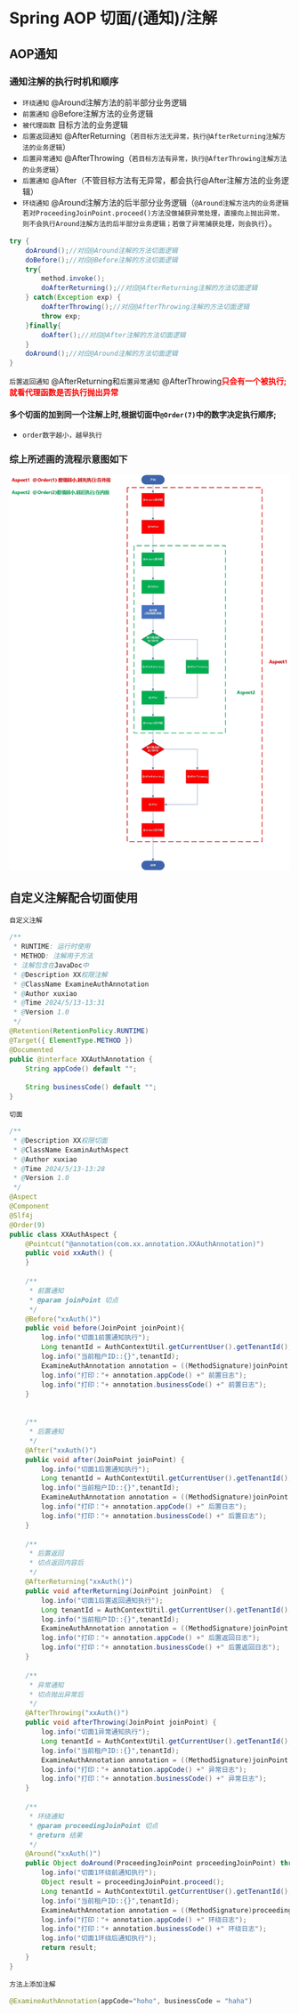 # Spring AOP 切面/(通知)/注解

## AOP通知

### 通知注解的执行时机和顺序


- `环绕通知` @Around注解方法的前半部分业务逻辑
- `前置通知` @Before注解方法的业务逻辑
- `被代理函数` 目标方法的业务逻辑
- `后置返回通知` @AfterReturning（`若目标方法无异常，执行@AfterReturning注解方法的业务逻辑`）
- `后置异常通知` @AfterThrowing（`若目标方法有异常，执行@AfterThrowing注解方法的业务逻辑`）
- `后置通知` @After（不管目标方法有无异常，都会执行@After注解方法的业务逻辑）
- `环绕通知` @Around注解方法的后半部分业务逻辑（`@Around注解方法内的业务逻辑若对ProceedingJoinPoint.proceed()方法没做捕获异常处理，直接向上抛出异常，则不会执行Around注解方法的后半部分业务逻辑；若做了异常捕获处理，则会执行`）。


```java
try {
    doAround();//对应@Around注解的方法切面逻辑  
    doBefore();//对应@Before注解的方法切面逻辑  
    try{  
        method.invoke();  
        doAfterReturning();//对应@AfterReturning注解的方法切面逻辑  
    } catch(Exception exp) {
        doAfterThrowing();//对应@AfterThrowing注解的方法切面逻辑  
        throw exp;
    }finally{  
        doAfter();//对应@After注解的方法切面逻辑  
    }
    doAround();//对应@Around注解的方法切面逻辑     
}

```

`后置返回通知` @AfterReturning和`后置异常通知` @AfterThrowing<strong style="color:red;">只会有一个被执行;就看代理函数是否执行抛出异常</strong>

#### 多个切面的加到同一个注解上时,根据切面中`@Order(7)`中的数字决定执行顺序;

- `order数字越小，越早执行`

### 综上所述画的流程示意图如下

![](img/Spring_AOP_执行时机和顺序示意图.jpg)

## 自定义注解配合切面使用

`自定义注解`

```java
/**
 * RUNTIME: 运行时使用
 * METHOD: 注解用于方法
 * 注解包含在JavaDoc中
 * @Description XX权限注解
 * @ClassName ExamineAuthAnnotation
 * @Author xuxiao
 * @Time 2024/5/13-13:31
 * @Version 1.0
 */
@Retention(RetentionPolicy.RUNTIME)
@Target({ ElementType.METHOD })
@Documented
public @interface XXAuthAnnotation {
    String appCode() default "";

    String businessCode() default "";
}

```

`切面`

```java
/**
 * @Description XX权限切面
 * @ClassName ExaminAuthAspect
 * @Author xuxiao
 * @Time 2024/5/13-13:28
 * @Version 1.0
 */
@Aspect
@Component
@Slf4j
@Order(9)
public class XXAuthAspect {
    @Pointcut("@annotation(com.xx.annotation.XXAuthAnnotation)")
    public void xxAuth() {
    }

    /**
     * 前置通知
     * @param joinPoint 切点
     */
    @Before("xxAuth()")
    public void before(JoinPoint joinPoint){
        log.info("切面1前置通知执行");
        Long tenantId = AuthContextUtil.getCurrentUser().getTenantId();
        log.info("当前租户ID::{}",tenantId);
        ExamineAuthAnnotation annotation = ((MethodSignature)joinPoint.getSignature()).getMethod().getAnnotation(ExamineAuthAnnotation.class);
        log.info("打印："+ annotation.appCode() +" 前置日志");
        log.info("打印："+ annotation.businessCode() +" 前置日志");
    }


    /**
     * 后置通知
     */
    @After("xxAuth()")
    public void after(JoinPoint joinPoint) {
        log.info("切面1后置通知执行");
        Long tenantId = AuthContextUtil.getCurrentUser().getTenantId();
        log.info("当前租户ID::{}",tenantId);
        ExamineAuthAnnotation annotation = ((MethodSignature)joinPoint.getSignature()).getMethod().getAnnotation(ExamineAuthAnnotation.class);
        log.info("打印："+ annotation.appCode() +" 后置日志");
        log.info("打印："+ annotation.businessCode() +" 后置日志");
    }

    /**
     * 后置返回
     * 切点返回内容后
     */
    @AfterReturning("xxAuth()")
    public void afterReturning(JoinPoint joinPoint)  {
        log.info("切面1后置返回通知执行");
        Long tenantId = AuthContextUtil.getCurrentUser().getTenantId();
        log.info("当前租户ID::{}",tenantId);
        ExamineAuthAnnotation annotation = ((MethodSignature)joinPoint.getSignature()).getMethod().getAnnotation(ExamineAuthAnnotation.class);
        log.info("打印："+ annotation.appCode() +" 后置返回日志");
        log.info("打印："+ annotation.businessCode() +" 后置返回日志");
    }

    /**
     * 异常通知
     * 切点抛出异常后
     */
    @AfterThrowing("xxAuth()")
    public void afterThrowing(JoinPoint joinPoint) {
        log.info("切面1异常通知执行");
        Long tenantId = AuthContextUtil.getCurrentUser().getTenantId();
        log.info("当前租户ID::{}",tenantId);
        ExamineAuthAnnotation annotation = ((MethodSignature)joinPoint.getSignature()).getMethod().getAnnotation(ExamineAuthAnnotation.class);
        log.info("打印："+ annotation.appCode() +" 异常日志");
        log.info("打印："+ annotation.businessCode() +" 异常日志");
    }

    /**
     * 环绕通知
     * @param proceedingJoinPoint 切点
     * @return 结果
     */
    @Around("xxAuth()")
    public Object doAround(ProceedingJoinPoint proceedingJoinPoint) throws Throwable {
        log.info("切面1环绕前通知执行");
        Object result = proceedingJoinPoint.proceed();
        Long tenantId = AuthContextUtil.getCurrentUser().getTenantId();
        log.info("当前租户ID::{}",tenantId);
        ExamineAuthAnnotation annotation = ((MethodSignature)proceedingJoinPoint.getSignature()).getMethod().getAnnotation(ExamineAuthAnnotation.class);
        log.info("打印："+ annotation.appCode() +" 环绕日志");
        log.info("打印："+ annotation.businessCode() +" 环绕日志");
        log.info("切面1环绕后通知执行");
        return result;
    }
}
```

`方法上添加注解`

```java
@ExamineAuthAnnotation(appCode="hoho", businessCode = "haha")
```

